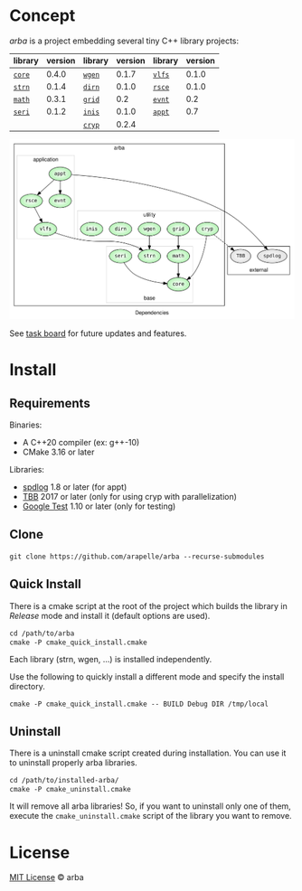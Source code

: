 # Concept

*arba* is a project embedding several tiny C++ library projects:

| library                                    | version | library                                    | version | library                                    | version |
| ------------------------------------------ | ------- | ------------------------------------------ | ------- | ------------------------------------------ | ------- |
| [`core`](https://github.com/arapelle/core) | 0.4.0   | [`wgen`](https://github.com/arapelle/wgen) | 0.1.7   | [`vlfs`](https://github.com/arapelle/vlfs) | 0.1.0   |
| [`strn`](https://github.com/arapelle/strn) | 0.1.4   | [`dirn`](https://github.com/arapelle/dirn) | 0.1.0   | [`rsce`](https://github.com/arapelle/rsce) | 0.1.0   |
| [`math`](https://github.com/arapelle/math) | 0.3.1   | [`grid`](https://github.com/arapelle/grid) | 0.2     | [`evnt`](https://github.com/arapelle/evnt) | 0.2     |
| [`seri`](https://github.com/arapelle/seri) | 0.1.2   | [`inis`](https://github.com/arapelle/inis) | 0.1.0   | [`appt`](https://github.com/arapelle/appt) | 0.7     |
|                                            |         | [`cryp`](https://github.com/arapelle/cryp) | 0.2.4   |                                            |         |

<img src=".doc_rsc/graph.svg" style="zoom:75%;" />

See [task board](https://app.gitkraken.com/glo/board/X05bij2bBQARucHF) for future updates and features.

# Install

## Requirements

Binaries:

- A C++20 compiler (ex: g++-10)
- CMake 3.16 or later

Libraries:

- [spdlog](https://github.com/gabime/spdlog) 1.8 or later (for appt)
- [TBB](https://github.com/oneapi-src/oneTBB) 2017 or later (only for using cryp with parallelization)
- [Google Test](https://github.com/google/googletest) 1.10 or later (only for testing)

## Clone

```
git clone https://github.com/arapelle/arba --recurse-submodules
```

## Quick Install

There is a cmake script at the root of the project which builds the library in *Release* mode and install it (default options are used).

```
cd /path/to/arba
cmake -P cmake_quick_install.cmake
```

Each library (strn, wgen, ...) is installed independently.

Use the following to quickly install a different mode and specify the install directory.

```
cmake -P cmake_quick_install.cmake -- BUILD Debug DIR /tmp/local
```

## Uninstall

There is a uninstall cmake script created during installation. You can use it to uninstall properly arba libraries.

```
cd /path/to/installed-arba/
cmake -P cmake_uninstall.cmake
```

It will remove all arba libraries! So, if you want to uninstall only one of them, execute the `cmake_uninstall.cmake` script of the library you want to remove.

# License

[MIT License](https://github.com/arapelle/arba/blob/master/LICENSE.md) © arba
